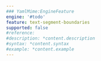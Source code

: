```yaml
---
### YamlMime:EngineFeature
engine: '#todo'
feature: text-segment-boundaries
supported: false
#reference: 
#description: *content.description
#syntax: *content.syntax
#example: *content.example
---
```


